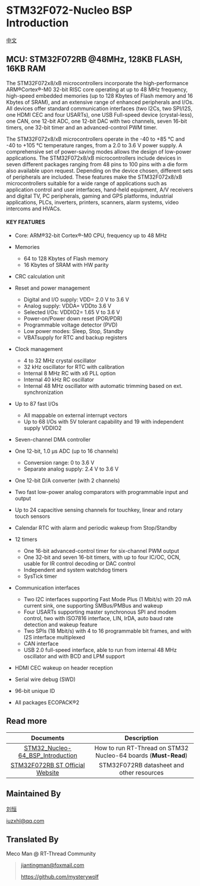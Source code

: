 # STM32F072-Nucleo BSP Introduction

[中文](README_zh.md)

## MCU: STM32F072RB @48MHz, 128KB FLASH,  16KB RAM

The STM32F072x8/xB microcontrollers incorporate the high-performance ARM®Cortex®-M0 32-bit RISC core operating at up to 48 MHz frequency, high-speed embedded memories (up to 128 Kbytes of Flash memory and 16 Kbytes of SRAM), and an extensive range of enhanced peripherals and I/Os. All devices offer standard communication interfaces (two I2Cs, two SPI/I2S, one HDMI CEC and four USARTs), one USB Full-speed device (crystal-less), one CAN, one 12-bit ADC, one 12-bit DAC with two channels, seven 16-bit timers, one 32-bit timer and an advanced-control PWM timer.

The STM32F072x8/xB microcontrollers operate in the -40 to +85 °C and -40 to +105 °C temperature ranges, from a 2.0 to 3.6 V power supply. A comprehensive set of power-saving modes allows the design of low-power applications.
The STM32F072x8/xB microcontrollers include devices in seven different packages ranging from 48 pins to 100 pins with a die form also available upon request. Depending on the device chosen, different sets of peripherals are included.
These features make the STM32F072x8/xB microcontrollers suitable for a wide range of applications such as application control and user interfaces, hand-held equipment, A/V receivers and digital TV, PC peripherals, gaming and GPS platforms, industrial applications, PLCs, inverters, printers, scanners, alarm systems, video intercoms and HVACs.

#### KEY FEATURES

- Core: ARM®32-bit Cortex®-M0 CPU, frequency up to 48 MHz

- Memories

  - 64 to 128 Kbytes of Flash memory
  - 16 Kbytes of SRAM with HW parity

- CRC calculation unit

- Reset and power management

  - Digital and I/O supply: VDD= 2.0 V to 3.6 V
  - Analog supply: VDDA= VDDto 3.6 V
  - Selected I/Os: VDDIO2= 1.65 V to 3.6 V
  - Power-on/Power down reset (POR/PDR)
  - Programmable voltage detector (PVD)
  - Low power modes: Sleep, Stop, Standby
  - VBATsupply for RTC and backup registers

- Clock management

  - 4 to 32 MHz crystal oscillator
  - 32 kHz oscillator for RTC with calibration
  - Internal 8 MHz RC with x6 PLL option
  - Internal 40 kHz RC oscillator
  - Internal 48 MHz oscillator with automatic trimming based on ext. synchronization

- Up to 87 fast I/Os

  - All mappable on external interrupt vectors
  - Up to 68 I/Os with 5V tolerant capability and 19 with independent supply VDDIO2

- Seven-channel DMA controller

- One 12-bit, 1.0 μs ADC (up to 16 channels)

  - Conversion range: 0 to 3.6 V
  - Separate analog supply: 2.4 V to 3.6 V

- One 12-bit D/A converter (with 2 channels)

- Two fast low-power analog comparators with programmable input and output

- Up to 24 capacitive sensing channels for touchkey, linear and rotary touch sensors

- Calendar RTC with alarm and periodic wakeup from Stop/Standby

- 12 timers

  - One 16-bit advanced-control timer for six-channel PWM output
  - One 32-bit and seven 16-bit timers, with up to four IC/OC, OCN, usable for IR control decoding or DAC control
  - Independent and system watchdog timers
  - SysTick timer

- Communication interfaces

  - Two I2C interfaces supporting Fast Mode Plus (1 Mbit/s) with 20 mA current sink, one supporting SMBus/PMBus and wakeup
  - Four USARTs supporting master synchronous SPI and modem control, two with ISO7816 interface, LIN, IrDA, auto baud rate detection and wakeup feature
  - Two SPIs (18 Mbit/s) with 4 to 16 programmable bit frames, and with I2S interface multiplexed
  - CAN interface
  - USB 2.0 full-speed interface, able to run from internal 48 MHz oscillator and with BCD and LPM support

- HDMI CEC wakeup on header reception

- Serial wire debug (SWD)

- 96-bit unique ID

- All packages ECOPACK®2



## Read more

|                          Documents                           |                         Description                          |
| :----------------------------------------------------------: | :----------------------------------------------------------: |
| [STM32_Nucleo-64_BSP_Introduction](../docs/STM32_Nucleo-64_BSP_Introduction.md) | How to run RT-Thread on STM32 Nucleo-64 boards (**Must-Read**) |
| [STM32F072RB ST Official Website](https://www.st.com/content/st_com/en/products/microcontrollers-microprocessors/stm32-32-bit-arm-cortex-mcus/stm32-mainstream-mcus/stm32f0-series/stm32f0x2/stm32f072rb.html#documentation) |          STM32F072RB datasheet and other resources           |



## Maintained By

[刘恒](https://github.com/lhxzui)

iuzxhl@qq.com



## Translated By

Meco Man @ RT-Thread Community

> jiantingman@foxmail.com
>
> https://github.com/mysterywolf

